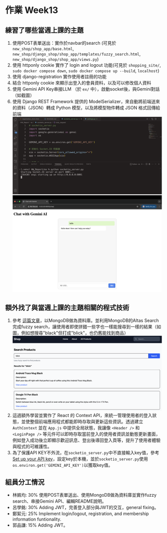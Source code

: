 # 作業 Week13
## 練習了哪些當週上課的主題
1. 使用POST表單送出：實作於navbar的search (可見於 `new_shop/shop_app/base.html`, `new_shop/django_shop/shop_app/templates/fuzzy_search.html`, `new_shop/django_shop/shop_app/views.py`)
2. 使用 httponly cookie 實作了 login and logout 功能(可見於 `shopping_site/`, `sudo docker compose down`, `sudo docker compose up --build`, `localhost`)
3. 使用 django-registration 實作使用者註冊的功能
4. 結合 httponly cookie 來顯示出登入的會員資料，以及可以修改個人資料
5. 使用 Gemini API Key串接LLM （於 `ex/` 中），啟動socket後，與Gemini對話（如截圖）
6. 使用 Django REST Framework 提供的 ModelSerializer，來自動將前端送來的資料（JSON）轉成 Python 模型，以及將模型物件轉成 JSON 格式回傳給前端
![](week13_img/socket.png)
![](week13_img/gemini.png)
## 額外找了與當週上課的主題相關的程式技術
1. 參考 [這篇文章](https://dev.to/mongodb/django-mongodb-backend-quickstart-4o89)，以MongoDB做為資料庫。並利用MongoDB的Altas Search完成fuzzy search，讓使用者即使拼錯一些字也一樣能搜尋到一樣的結果（如圖，例如想搜尋"black"但打成"blick"，也仍舊能找到商品）
![alt text](week13_img/blick.png)
2. 這週額外學習並實作了 React 的 Context API，來統一管理使用者的登入狀態，並使整個前端應用程式都能即時存取與更新這些資訊。透過建立 `AuthContext` 並在 `App.js` 中提供全局狀態，我讓像 `<Header />` 和 `<LoginPage />` 等元件可以即時存取當前登入的使用者資訊並動態更新畫面，例如登入成功後立即顯示歡迎訊息、登出後導回登入頁等，提升了使用者體驗與程式的可維護性。
3. 為了保護API KEY不外流，在`socketio_server.py`中不直接輸入key值，參考[Set up your API key](https://ai.google.dev/gemini-api/docs/api-key#set-up-api-key)，設定key於本機，並於`socketio_server.py`使用`os.environ.get('GEMINI_API_KEY')`以獲取key值。

## 組員分工情況

- 林姵均: 30% 使用POST表單送出、使用MongoDB做為資料庫並實作fuzzy search、串接Gemini API、編輯README說明。
- 呂學銘: 30% Adding JWT，完善登入部分與JWT的交互，general fixing。
- 鄭絜元: 25% Implement login/logout, registration, and membership information funtionality.
- 郭品謙: 15% Adding JWT。
